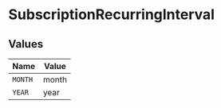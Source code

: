 # SubscriptionRecurringInterval


## Values

| Name    | Value   |
| ------- | ------- |
| `MONTH` | month   |
| `YEAR`  | year    |